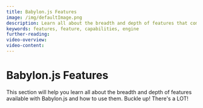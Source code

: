 ```yaml
---
title: Babylon.js Features
image: /img/defaultImage.png
description: Learn all about the breadth and depth of features that come with Babylon.js
keywords: features, feature, capabilities, engine
further-reading:
video-overview:
video-content:
---
```


# Babylon.js Features

This section will help you learn all about the breadth and depth of features available with Babylon.js and how to use them. Buckle up! There's a LOT!